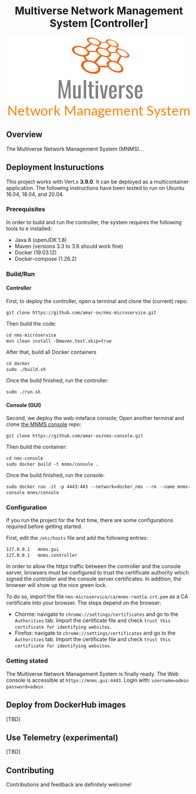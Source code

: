 
<h1 align="center"> Multiverse Network Management System [Controller] </h1>
<p align="center">
  <img src="docs/images/logo.png" />
</p>

## Overview
The Multiverse Network Management System (MNMS)...


## Deployment Instuructions
This project works with Vert.x **3.9.0**. It can be deployed as a multicontainer application. The following instructions have been tested to run on Ubuntu 16.04, 18.04, and 20.04.

### Prerequisites
In order to build and run the controller, the system requires the following tools to e installed:
- Java 8 (openJDK 1.8)
- Maven (versions 3.3 to 3.6 should work fine)
- Docker (19.03.12)
- Docker-compose (1.26.2)

### Build/Run
#### Controller
First, to deploy the controller, open a terminal and clone the (current) repo:

```
git clone https://github.com/amar-ox/nms-microservice.git
```

Then build the code:

```
cd nms-microservice
mvn clean install -Dmaven.test.skip=true
```

After that, build all Docker containers
```
cd docker
sudo ./build.sh
```

Once the build finished, run the controller:
```
sudo ./run.sh
```

#### Console (GUI)
Second, we deploy the web-inteface console; Open another terminal and clone [the MNMS console](https://github.com/amar-ox/nms-console.git) repo:

```
git clone https://github.com/amar-ox/nms-console.git
```

Then build the container:

```
cd nms-console
sudo docker build -t mnms/console .
```

Once the build finished, run the console:
```
sudo docker run -it -p 4443:443 --network=docker_nms --rm --name mnms-console mnms/console
```

### Configuration
If you run the project for the first time, there are some configurations required before getting started.

First, edit the `/etc/hosts` file and add the following entries:
```
127.0.0.1	mnms.gui
127.0.0.1	mnms.controller
```

In order to allow the https traffic between the controller and the console server, browsers must be configured to trust the certificate authority which signed the controller and the console server certificates.
In addition, the browser will show up the nice green lock.

To do so, import the file `nms-microservice/ca/mnms-rootCa.crt.pem` as a CA certificate into your browser. The steps depend on the browser:

- Chorme: navigate to `chrome://settings/certificates` and go to the `Authorities` tab. Import the certificate file and check `trust this certificate for identifying websites`.
- Firefox: navigate to `chrome://settings/certificates` and go to the `Authorities` tab. Import the certificate file and check `trust this certificate for identifying websites`.

### Getting stated
The Multiverse Network Management System is finally ready.
The Web console is accessible at `https://mnms.gui:4443`.
Login with: `username=admin password=admin`.

## Deploy from DockerHub images
[TBD]

## Use Telemetry (experimental)
[TBD]

## Contributing
Contributions and feedback are definitely welcome!
